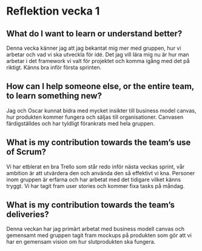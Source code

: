 # Reflektion vecka 1
## What do I want to learn or understand better?
Denna vecka känner jag att jag bekantat mig mer med gruppen, hur vi arbetar och vad vi ska utveckla för idé. Det jag vill lära mig nu är hur man arbetar i det framework vi valt för projektet och komma igång med det på riktigt. Känns bra inför första sprinten.

## How can I help someone else, or the entire team, to learn something new?
Jag och Oscar kunnat bidra med mycket insikter till business model canvas, hur produkten kommer fungera och säljas till organisationer. Canvasen färdigställdes och har tyldligt förankrats med hela gruppen.

## What is my contribution towards the team’s use of Scrum?
Vi har etblerat en bra Trello som står redo inför nästa veckas sprint, vår ambition är att utvärdera den och använda den så effektivt vi kna. Personer inom gruppen är erfarna och har arbetat med det tidigare vilket känns tryggt. Vi har tagit fram user stories och kommer fixa tasks på måndag.

## What is my contribution towards the team’s deliveries?
Denna veckan har jag primärt arbetat med business modell canvas och gemensamt med gruppen tagit fram mockups på produkten som gör att vi har en gemensam vision om hur slutprodukten ska fungera. 
